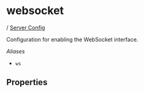 # websocket

/ [Server Config](../README.md) 

Configuration for enabling the WebSocket interface.

*Aliases*
- `ws`

## Properties

